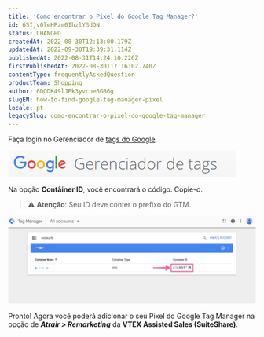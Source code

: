 ```yaml
---
title: 'Como encontrar o Pixel do Google Tag Manager?'
id: 65Ijv0leHPzm0IhzlY3dQN
status: CHANGED
createdAt: 2022-08-30T12:13:00.179Z
updatedAt: 2022-09-30T19:39:31.114Z
publishedAt: 2022-08-31T14:24:10.226Z
firstPublishedAt: 2022-08-30T17:16:02.740Z
contentType: frequentlyAskedQuestion
productTeam: Shopping
author: 6DODK49lJPk3yvcoe6GB6g
slugEN: how-to-find-google-tag-manager-pixel
locale: pt
legacySlug: como-encontrar-o-pixel-do-google-tag-manager
---
```


Faça login no Gerenciador de [tags do Google](https://www.google.com/intl/pt-BR/tagmanager/).

![Gerenciador de Tags Google](https://raw.githubusercontent.com/vtexdocs/help-center-content/refs/heads/main/docs/pt/faq/Shopping/como-encontrar-o-pixel-do-google-tag-manager_1.png)

Na opção **Contâiner ID**, você encontrará o código. Copie-o.

> ⚠️ **Atenção**: Seu ID deve conter o prefixo do GTM.

![Gerenciador de tags Goggle 2](https://raw.githubusercontent.com/vtexdocs/help-center-content/refs/heads/main/docs/pt/faq/Shopping/como-encontrar-o-pixel-do-google-tag-manager_2.png)

Pronto! Agora você poderá adicionar o seu Pixel do Google Tag Manager na opção de _**Atrair > Remarketing**_ da **VTEX Assisted Sales (SuiteShare)**.
